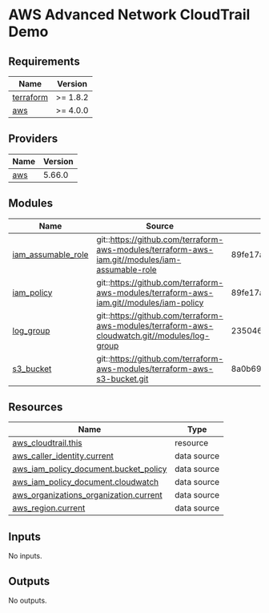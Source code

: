 # AWS Advanced Network CloudTrail Demo

<!-- BEGIN_TF_DOCS -->

## Requirements

| Name                                                                     | Version  |
| ------------------------------------------------------------------------ | -------- |
| <a name="requirement_terraform"></a> [terraform](#requirement_terraform) | >= 1.8.2 |
| <a name="requirement_aws"></a> [aws](#requirement_aws)                   | >= 4.0.0 |

## Providers

| Name                                             | Version |
| ------------------------------------------------ | ------- |
| <a name="provider_aws"></a> [aws](#provider_aws) | 5.66.0  |

## Modules

| Name                                                                                      | Source                                                                                          | Version                                  |
| ----------------------------------------------------------------------------------------- | ----------------------------------------------------------------------------------------------- | ---------------------------------------- |
| <a name="module_iam_assumable_role"></a> [iam_assumable_role](#module_iam_assumable_role) | git::https://github.com/terraform-aws-modules/terraform-aws-iam.git//modules/iam-assumable-role | 89fe17a6549728f1dc7e7a8f7b707486dfb45d89 |
| <a name="module_iam_policy"></a> [iam_policy](#module_iam_policy)                         | git::https://github.com/terraform-aws-modules/terraform-aws-iam.git//modules/iam-policy         | 89fe17a6549728f1dc7e7a8f7b707486dfb45d89 |
| <a name="module_log_group"></a> [log_group](#module_log_group)                            | git::https://github.com/terraform-aws-modules/terraform-aws-cloudwatch.git//modules/log-group   | 235046ca1ff83ada5f9265583ed96c8b675b0468 |
| <a name="module_s3_bucket"></a> [s3_bucket](#module_s3_bucket)                            | git::https://github.com/terraform-aws-modules/terraform-aws-s3-bucket.git                       | 8a0b697adfbc673e6135c70246cff7f8052ad95a |

## Resources

| Name                                                                                                                                                | Type        |
| --------------------------------------------------------------------------------------------------------------------------------------------------- | ----------- |
| [aws_cloudtrail.this](https://registry.terraform.io/providers/hashicorp/aws/latest/docs/resources/cloudtrail)                                       | resource    |
| [aws_caller_identity.current](https://registry.terraform.io/providers/hashicorp/aws/latest/docs/data-sources/caller_identity)                       | data source |
| [aws_iam_policy_document.bucket_policy](https://registry.terraform.io/providers/hashicorp/aws/latest/docs/data-sources/iam_policy_document)         | data source |
| [aws_iam_policy_document.cloudwatch](https://registry.terraform.io/providers/hashicorp/aws/latest/docs/data-sources/iam_policy_document)            | data source |
| [aws_organizations_organization.current](https://registry.terraform.io/providers/hashicorp/aws/latest/docs/data-sources/organizations_organization) | data source |
| [aws_region.current](https://registry.terraform.io/providers/hashicorp/aws/latest/docs/data-sources/region)                                         | data source |

## Inputs

No inputs.

## Outputs

No outputs.

<!-- END_TF_DOCS -->

